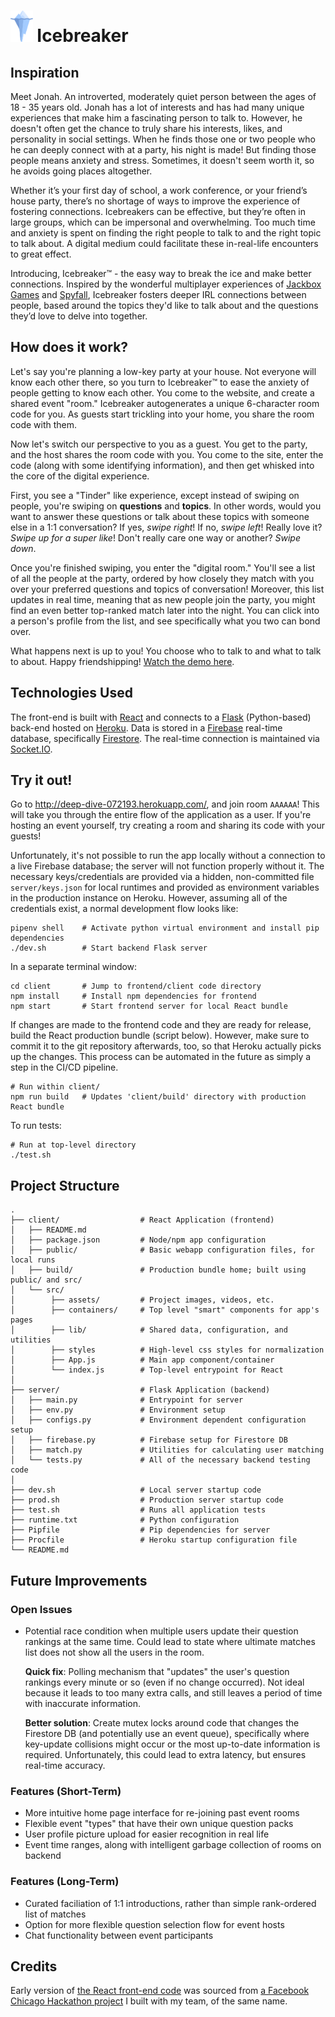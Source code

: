 # <img src="./client/src/assets/iceberg3.png" height="50px" /> Icebreaker

## Inspiration

Meet Jonah. An introverted, moderately quiet person between the ages of 18 - 35 years old. Jonah has a lot of interests and has had many unique experiences that make him a fascinating person to talk to. However, he doesn't often get the chance to truly share his interests, likes, and personality in social settings. When he finds those one or two people who he can deeply connect with at a party, his night is made! But finding those people means anxiety and stress. Sometimes, it doesn't seem worth it, so he avoids going places altogether.

Whether it’s your first day of school, a work conference, or your friend’s house party, there’s no shortage of ways to improve the experience of fostering connections. Icebreakers can be effective, but they’re often in large groups, which can be impersonal and overwhelming. Too much time and anxiety is spent on finding the right people to talk to and the right topic to talk about. A digital medium could facilitate these in-real-life encounters to great effect.

Introducing, Icebreaker™ - the easy way to break the ice and make better connections. Inspired by the wonderful multiplayer experiences of [Jackbox Games](https://jackboxgames.com/) and [Spyfall](https://spyfall.adrianocola.com/), Icebreaker fosters deeper IRL connections between people, based around the topics they'd like to talk about and the questions they’d love to delve into together.

## How does it work?

Let's say you're planning a low-key party at your house. Not everyone will know each other there, so you turn to Icebreaker™ to ease the anxiety of people getting to know each other. You come to the website, and create a shared event "room." Icebreaker autogenerates a unique 6-character room code for you. As guests start trickling into your home, you share the room code with them.

Now let's switch our perspective to you as a guest. You get to the party, and the host shares the room code with you. You come to the site, enter the code (along with some identifying information), and then get whisked into the core of the digital experience.

First, you see a "Tinder" like experience, except instead of swiping on people, you're swiping on **questions** and **topics**. In other words, would you want to answer these questions or talk about these topics with someone else in a 1:1 conversation? If yes, _swipe right_! If no, _swipe left_! Really love it? _Swipe up for a super like_! Don't really care one way or another? _Swipe down_.

Once you're finished swiping, you enter the "digital room." You'll see a list of all the people at the party, ordered by how closely they match with you over your preferred questions and topics of conversation! Moreover, this list updates in real time, meaning that as new people join the party, you might find an even better top-ranked match later into the night. You can click into a person's profile from the list, and see specifically what you two can bond over.

What happens next is up to you! You choose who to talk to and what to talk to about. Happy friendshipping! [Watch the demo here](./demo.mp4).

## Technologies Used

The front-end is built with [React](https://reactjs.org/) and connects to a [Flask](https://flask.palletsprojects.com/en/1.1.x/) (Python-based) back-end hosted on [Heroku](https://www.heroku.com/). Data is stored in a [Firebase](https://firebase.google.com/) real-time database, specifically [Firestore](https://firebase.google.com/docs/firestore). The real-time connection is maintained via [Socket.IO](https://socket.io/).

## Try it out!

Go to http://deep-dive-072193.herokuapp.com/, and join room `AAAAAA`! This will take you through the entire flow of the application as a user. If you're hosting an event yourself, try creating a room and sharing its code with your guests!

Unfortunately, it's not possible to run the app locally without a connection to a live Firebase database; the server will not function properly without it. The necessary keys/credentials are provided via a hidden, non-committed file `server/keys.json` for local runtimes and provided as environment variables in the production instance on Heroku. However, assuming all of the credentials exist, a normal development flow looks like:

```
pipenv shell    # Activate python virtual environment and install pip dependencies
./dev.sh        # Start backend Flask server
```

In a separate terminal window:

```
cd client       # Jump to frontend/client code directory
npm install     # Install npm dependencies for frontend
npm start       # Start frontend server for local React bundle
```

If changes are made to the frontend code and they are ready for release, build the React production bundle (script below). However, make sure to commit it to the git repository afterwards, too, so that Heroku actually picks up the changes. This process can be automated in the future as simply a step in the CI/CD pipeline.

```
# Run within client/
npm run build   # Updates 'client/build' directory with production React bundle
```

To run tests:

```
# Run at top-level directory
./test.sh
```

## Project Structure

```
.
├── client/                  # React Application (frontend)
│   ├── README.md
│   ├── package.json         # Node/npm app configuration
│   ├── public/              # Basic webapp configuration files, for local runs
│   ├── build/               # Production bundle home; built using public/ and src/
│   └── src/
│        ├── assets/         # Project images, videos, etc.
│        ├── containers/     # Top level "smart" components for app's pages
│        ├── lib/            # Shared data, configuration, and utilities
│        ├── styles          # High-level css styles for normalization
│        ├── App.js          # Main app component/container
│        └── index.js        # Top-level entrypoint for React
│
├── server/                  # Flask Application (backend)
│   ├── main.py              # Entrypoint for server
│   ├── env.py               # Environment setup
│   ├── configs.py           # Environment dependent configuration setup
│   ├── firebase.py          # Firebase setup for Firestore DB
│   ├── match.py             # Utilities for calculating user matching
│   └── tests.py             # All of the necessary backend testing code
│
├── dev.sh                   # Local server startup code
├── prod.sh                  # Production server startup code
├── test.sh                  # Runs all application tests
├── runtime.txt              # Python configuration
├── Pipfile                  # Pip dependencies for server
├── Procfile                 # Heroku startup configuration file
└── README.md
```

## Future Improvements

### Open Issues

- Potential race condition when multiple users update their question rankings at the same time. Could lead to state where ultimate matches list does not show all the users in the room.

  **Quick fix**: Polling mechanism that "updates" the user's question rankings every minute or so (even if no change occurred). Not ideal because it leads to too many extra calls, and still leaves a period of time with inaccurate information.

  **Better solution**: Create mutex locks around code that changes the Firestore DB (and potentially use an event queue), specifically where key-update collisions might occur or the most up-to-date information is required. Unfortunately, this could lead to extra latency, but ensures real-time accuracy.

### Features (Short-Term)

- More intuitive home page interface for re-joining past event rooms
- Flexible event "types" that have their own unique question packs
- User profile picture upload for easier recognition in real life
- Event time ranges, along with intelligent garbage collection of rooms on backend

### Features (Long-Term)

- Curated faciliation of 1:1 introductions, rather than simple rank-ordered list of matches
- Option for more flexible question selection flow for event hosts
- Chat functionality between event participants

## Credits

Early version of [the React front-end code](https://github.com/acesetmatch/Icebreaker) was sourced from [a Facebook Chicago Hackathon project](https://devpost.com/software/icebreaker-vi5yo8) I built with my team, of the same name.
